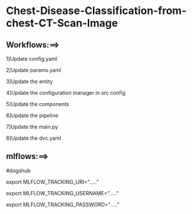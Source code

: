 # Chest-Disease-Classification-from-chest-CT-Scan-Image

## Workflows:==>

1]Update config.yaml

2]Update params.yaml

3]Update the entity

4]Update the configuration manager in src config

5]Update the components

6]Update the pipeline

7]Update the main.py

8]Update the dvc.yaml

## mlflows:==>

#dogshub

export  MLFLOW_TRACKING_URI="....."

export MLFLOW_TRACKING_USERNAME="....."

export MLFLOW_TRACKING_PASSWORD="....."
